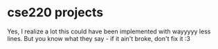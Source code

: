 # cse220 projects

Yes, I realize a lot this could have been implemented with wayyyyy less lines. But you know what they say - if it ain't broke, don't fix it :3
